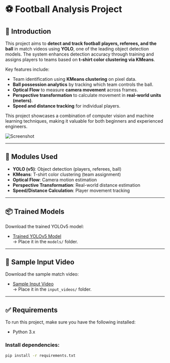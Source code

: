 # ⚽ Football Analysis Project

## 📌 Introduction
This project aims to **detect and track football players, referees, and the ball** in match videos using **YOLO**, one of the leading object detection models. The system enhances detection accuracy through training and assigns players to teams based on **t-shirt color clustering via KMeans**.

Key features include:
- Team identification using **KMeans clustering** on pixel data.
- **Ball possession analytics** by tracking which team controls the ball.
- **Optical Flow** to measure **camera movement** across frames.
- **Perspective transformation** to calculate movement in **real-world units (meters)**.
- **Speed and distance tracking** for individual players.

This project showcases a combination of computer vision and machine learning techniques, making it valuable for both beginners and experienced engineers.

![Screenshot](output_videos/screenshot.png)

---

## 🧰 Modules Used
- **YOLO (v5)**: Object detection (players, referees, ball)
- **KMeans**: T-shirt color clustering (team assignment)
- **Optical Flow**: Camera motion estimation
- **Perspective Transformation**: Real-world distance estimation
- **Speed/Distance Calculation**: Player movement tracking

---

## 📦 Trained Models
Download the trained YOLOv5 model:

- [Trained YOLOv5 Model](https://drive.google.com/file/d/1DC2kCygbBWUKheQ_9cFziCsYVSRw6axK/view?usp=sharing)  
  → Place it in the `models/` folder. 

---

## 🎥 Sample Input Video
Download the sample match video:

- [Sample Input Video](https://drive.google.com/file/d/1t6agoqggZKx6thamUuPAIdN_1zR9v9S_/view?usp=sharing)  
  → Place it in the `input_videos/` folder.

---

## ✅ Requirements

To run this project, make sure you have the following installed:

- Python 3.x

### Install dependencies:
```bash
pip install -r requirements.txt
